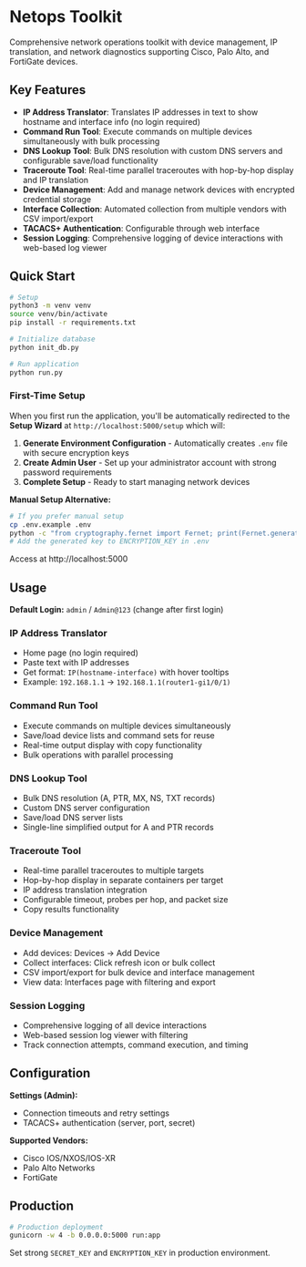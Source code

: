 # Netops Toolkit

Comprehensive network operations toolkit with device management, IP translation, and network diagnostics supporting Cisco, Palo Alto, and FortiGate devices.

## Key Features

- **IP Address Translator**: Translates IP addresses in text to show hostname and interface info (no login required)
- **Command Run Tool**: Execute commands on multiple devices simultaneously with bulk processing
- **DNS Lookup Tool**: Bulk DNS resolution with custom DNS servers and configurable save/load functionality
- **Traceroute Tool**: Real-time parallel traceroutes with hop-by-hop display and IP translation
- **Device Management**: Add and manage network devices with encrypted credential storage
- **Interface Collection**: Automated collection from multiple vendors with CSV import/export
- **TACACS+ Authentication**: Configurable through web interface
- **Session Logging**: Comprehensive logging of device interactions with web-based log viewer

## Quick Start

```bash
# Setup
python3 -m venv venv
source venv/bin/activate
pip install -r requirements.txt

# Initialize database
python init_db.py

# Run application
python run.py
```

### First-Time Setup

When you first run the application, you'll be automatically redirected to the **Setup Wizard** at `http://localhost:5000/setup` which will:

1. **Generate Environment Configuration** - Automatically creates `.env` file with secure encryption keys
2. **Create Admin User** - Set up your administrator account with strong password requirements
3. **Complete Setup** - Ready to start managing network devices

**Manual Setup Alternative:**
```bash
# If you prefer manual setup
cp .env.example .env
python -c "from cryptography.fernet import Fernet; print(Fernet.generate_key().decode())"
# Add the generated key to ENCRYPTION_KEY in .env
```

Access at http://localhost:5000

## Usage

**Default Login:** `admin` / `Admin@123` (change after first login)

### IP Address Translator
- Home page (no login required)
- Paste text with IP addresses
- Get format: `IP(hostname-interface)` with hover tooltips
- Example: `192.168.1.1` → `192.168.1.1(router1-gi1/0/1)`

### Command Run Tool
- Execute commands on multiple devices simultaneously
- Save/load device lists and command sets for reuse
- Real-time output display with copy functionality
- Bulk operations with parallel processing

### DNS Lookup Tool
- Bulk DNS resolution (A, PTR, MX, NS, TXT records)
- Custom DNS server configuration
- Save/load DNS server lists
- Single-line simplified output for A and PTR records

### Traceroute Tool
- Real-time parallel traceroutes to multiple targets
- Hop-by-hop display in separate containers per target
- IP address translation integration
- Configurable timeout, probes per hop, and packet size
- Copy results functionality

### Device Management
- Add devices: Devices → Add Device
- Collect interfaces: Click refresh icon or bulk collect
- CSV import/export for bulk device and interface management
- View data: Interfaces page with filtering and export

### Session Logging
- Comprehensive logging of all device interactions
- Web-based session log viewer with filtering
- Track connection attempts, command execution, and timing

## Configuration

**Settings (Admin):**
- Connection timeouts and retry settings
- TACACS+ authentication (server, port, secret)

**Supported Vendors:**
- Cisco IOS/NXOS/IOS-XR
- Palo Alto Networks
- FortiGate

## Production

```bash
# Production deployment
gunicorn -w 4 -b 0.0.0.0:5000 run:app
```

Set strong `SECRET_KEY` and `ENCRYPTION_KEY` in production environment.